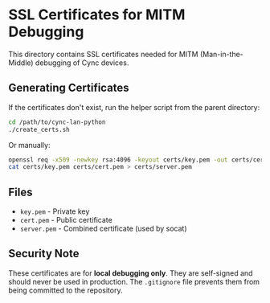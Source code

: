 # SSL Certificates for MITM Debugging

This directory contains SSL certificates needed for MITM (Man-in-the-Middle) debugging of Cync devices.

## Generating Certificates

If the certificates don't exist, run the helper script from the parent directory:

```bash
cd /path/to/cync-lan-python
./create_certs.sh
```

Or manually:

```bash
openssl req -x509 -newkey rsa:4096 -keyout certs/key.pem -out certs/cert.pem -days 365 -nodes -subj "/CN=*.xlink.cn"
cat certs/key.pem certs/cert.pem > certs/server.pem
```

## Files

- `key.pem` - Private key
- `cert.pem` - Public certificate
- `server.pem` - Combined certificate (used by socat)

## Security Note

These certificates are for **local debugging only**. They are self-signed and should never be used in production. The `.gitignore` file prevents them from being committed to the repository.

